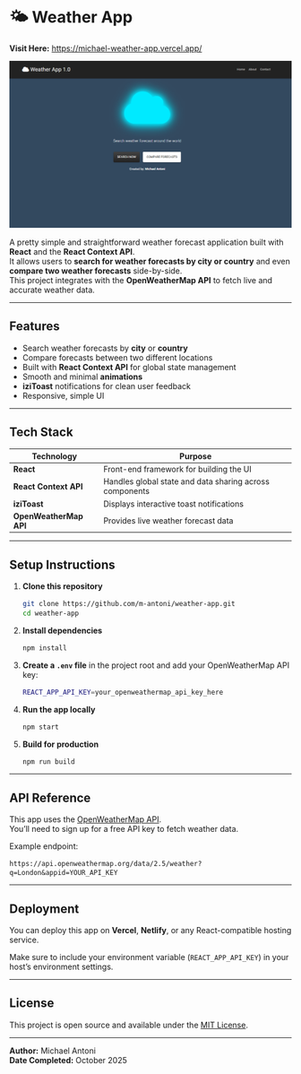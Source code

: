 
# 🌤 Weather App

**Visit Here:** https://michael-weather-app.vercel.app/

![screenshot](weatherapp.png)

A pretty simple and straightforward weather forecast application built with **React** and the **React Context API**.  
It allows users to **search for weather forecasts by city or country** and even **compare two weather forecasts** side-by-side.  
This project integrates with the **OpenWeatherMap API** to fetch live and accurate weather data.

---

## Features

- Search weather forecasts by **city** or **country**
- Compare forecasts between two different locations
- Built with **React Context API** for global state management
- Smooth and minimal **animations**
- **iziToast** notifications for clean user feedback
- Responsive, simple UI

---

## Tech Stack

| Technology | Purpose |
|-------------|----------|
| **React** | Front-end framework for building the UI |
| **React Context API** | Handles global state and data sharing across components |
| **iziToast** | Displays interactive toast notifications |
| **OpenWeatherMap API** | Provides live weather forecast data |

---

## Setup Instructions

1. **Clone this repository**
   ```bash
   git clone https://github.com/m-antoni/weather-app.git
   cd weather-app
   ```

2. **Install dependencies**
   ```bash
   npm install
   ```

3. **Create a `.env` file** in the project root and add your OpenWeatherMap API key:
   ```bash
   REACT_APP_API_KEY=your_openweathermap_api_key_here
   ```

4. **Run the app locally**
   ```bash
   npm start
   ```

5. **Build for production**
   ```bash
   npm run build
   ```

---

## API Reference

This app uses the [OpenWeatherMap API](https://openweathermap.org/api).  
You’ll need to sign up for a free API key to fetch weather data.

Example endpoint:
```
https://api.openweathermap.org/data/2.5/weather?q=London&appid=YOUR_API_KEY
```

---

## Deployment

You can deploy this app on **Vercel**, **Netlify**, or any React-compatible hosting service.

Make sure to include your environment variable (`REACT_APP_API_KEY`) in your host’s environment settings.

---

## License

This project is open source and available under the [MIT License](LICENSE).

---

**Author:** Michael Antoni  
**Date Completed:** October 2025
